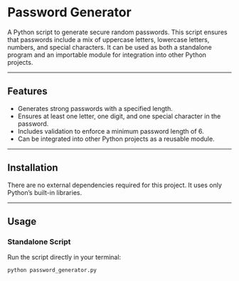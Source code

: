 # Password Generator

A Python script to generate secure random passwords. This script ensures that passwords include a mix of uppercase letters, lowercase letters, numbers, and special characters. It can be used as both a standalone program and an importable module for integration into other Python projects.

---

## Features

- Generates strong passwords with a specified length.
- Ensures at least one letter, one digit, and one special character in the password.
- Includes validation to enforce a minimum password length of 6.
- Can be integrated into other Python projects as a reusable module.

---

## Installation

There are no external dependencies required for this project. It uses only Python’s built-in libraries.

---

## Usage

### Standalone Script

Run the script directly in your terminal:

```bash
python password_generator.py
